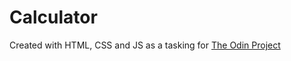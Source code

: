# Calculator
Created with HTML, CSS and JS as a tasking for [The Odin Project](https://www.theodinproject.com/paths/foundations/courses/foundations/lessons/calculator)

